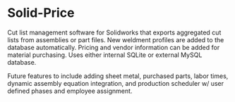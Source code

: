 # Solid-Price

Cut list management software for Solidworks that exports aggregated cut lists from assemblies or part files. New weldment profiles are added to the database automatically. Pricing and vendor information can be added for material purchasing. Uses either internal SQLite or external MySQL database.

Future features to include adding sheet metal, purchased parts, labor times, dynamic assembly equation integration, and production scheduler w/ user defined phases and employee assignment.
